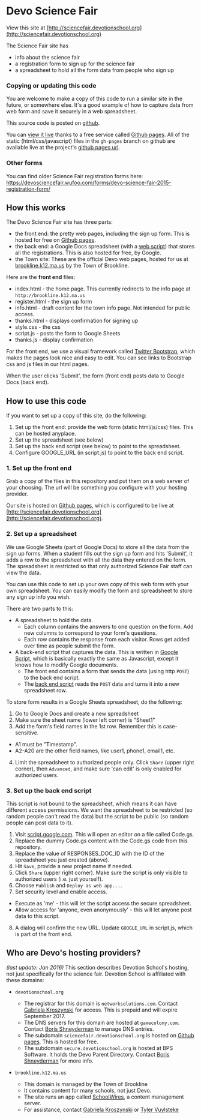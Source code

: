 # Devo Science Fair

View this site at [http://sciencefair.devotionschool.org](http://sciencefair.devotionschool.org)

The Science Fair site has
  * info about the science fair
  * a registration form to sign up for the science fair
  * a spreadsheet to hold all the form data from people who sign up

### Copying or updating this code

You are welcome to make a copy of this code to run a similar site in
the future, or somewhere else. It's a good example of how to capture
data from web form and save it securely in a web spreadsheet.

This source code is posted on [github](https://github.com/DevotionSchool/sciencefair).

You can [view it live](http://devotionschool.github.io/sciencefair/)
thanks to a free service called [Github pages](http://pages.github.com). All of the static (html/css/javascript) files in the `gh-pages` branch on github are available live at the project's [github pages url](http://devotionschool.github.io/sciencefair/).

### Other forms
You can find older Science Fair registration forms here:
    https://devosciencefair.wufoo.com/forms/devo-science-fair-2015-registration-form/

## How this works

The Devo Science Fair site has three parts:
 * the front end: the pretty web pages, including the sign up form. This is hosted for free on [Github pages](http://pages.github.com).
 * the back end: a Google Docs spreadsheet (with a [web script](https://github.com/DevotionSchool/sciencefair/blob/gh-pages/Code.gs)) that stores all the registrations. This is also hosted for free, by Google.
 * the Town site: These are the official Devo web pages, hosted for us at [brookline.k12.ma.us](http://brookline.k12.ma.us) by the Town of Brookline.

Here are the **front end** files:

 * index.html - the home page. This currently redirects to the info page at `http://brookline.k12.ma.us`
 * register.html - the sign up form
 * info.html - draft content for the town info page. Not intended for public access.
 * thanks.html - displays confirmation for signing up
 * style.css - the css
 * script.js - posts the form to Google Sheets
 * thanks.js - display confirmation

For the front end, we use a visual framework called [Twitter Bootstrap](http://getbootstrap.com), which makes the pages look nice and easy to edit. You can see links to Bootstrap css and js files in our html pages.

When the user clicks 'Submit', the form (front end) posts data to Google Docs (back end).

## How to use this code
If you want to set up a copy of this site, do the following:

 1. Set up the front end: provide the web form (static html/js/css) files. This can be hosted anyplace.
 2. Set up the spreadsheet (see below)
 3. Set up the back end script (see below) to point to the spreadsheet.
 4. Configure GOOGLE_URL (in script.js) to point to the back end script.

### 1. Set up the front end

Grab a copy of the files in this repository and put them on a web
server of your choosing. The url will be something you configure with
your hosting provider.

Our site is hosted on [Github pages](http://pages.github.com), which is configured
to be live at [http://sciencefair.devotionschool.org](http://sciencefair.devotionschool.org).


### 2. Set up a spreadsheet

We use Google Sheets (part of Google Docs) to store all the data from
the sign up forms. When a student fills out the sign up form and hits
'Submit', it adds a row to the spreadsheet with all the data they
entered on the form. The spreadsheet is restricted so that only
authorized Science Fair staff can view the data.

You can use this code to set up your own copy of this web form with
your own spreadsheet.  You can easily modify the form and spreadsheet
to store any sign up info you wish.

There are two parts to this:
  * A spreadsheet to hold the data. 
    * Each column contains the answers to one question on the form. Add new columns to correspond to your form's questions.
    * Each row contains the response from each visitor. Rows get added over time as people submit the form.
  * A back-end script that captures the data. This is written in [Google Script](https://www.google.com/script/start/), which is basically exactly the same as Javascript, except it knows how to modify Google documents.
    * The front end contains a form that sends the data (using http `POST`) to the back end script.
    * The [back end script](https://github.com/DevotionSchool/sciencefair/blob/gh-pages/Code.gs) reads the `POST` data and turns it into a new spreadsheet row.

To store form results in a Google Sheets spreadsheet, do the following:

1. Go to Google Docs and create a new spreadsheet
2. Make sure the sheet name (lower left corner) is "Sheet1"
3. Add the form's field names in the 1st row. Remember this is case-sensitive.
  * A1 must be "Timestamp". 
  * A2-A20 are the other field names, like user1, phone1, email1, etc.
4. Limit the spreadsheet to authorized people only. Click `Share` (upper right corner), then `Advanced`, and make sure 'can edit' is only enabled for authorized users.

### 3. Set up the back end script

This script is not bound to the spreadsheet, which means it can have
different access permissions. We want the spreadsheet to be restricted
(so random people can't read the data) but the script to be public (so
random people can post data to it).

1. Visit [script.google.com](http://script.google.com). This will open an editor on a file called Code.gs.
2. Replace the dummy Code.gs content with the Code.gs code from this repository.
3. Replace the value of RESPONSES_DOC_ID with the ID of the spreadsheet you just created (above).
4. Hit `Save`, provide a new project name if needed.
5. Click `Share` (upper right corner). Make sure the script is only visible to authorized users (i.e. just yourself).
6. Choose `Publish` and `Deploy as web app...`. 
7. Set security level and enable access. 
  * Execute as 'me' - this will let the script access the secure spreadsheet.
  * Allow access for 'anyone, even anonymously' - this will let anyone post data to this script.
8. A dialog will confirm the new URL. Update `GOOGLE_URL` in script.js, which is part of the front end.

## Who are Devo's hosting providers?

*(last update: Jan 2016)* This section describes Devotion School's hosting, not just specifically for the science fair. Devotion School is affiliated with these domains:

* `devotionschool.org` 
  * The registrar for this domain is `networksolutions.com`. Contact [Gabriela Kroszynski](mailto:frinulia@hotmail.com) for access. This is prepaid and will expire September 2017.
  * The DNS servers for this domain are hosted at `gamecolony.com`. Contact [Boris Shneyderman](mailto:info@bpssft.com) to manage DNS entries.
  * The subdomain `sciencefair.devotionschool.org` is hosted on [Github pages](http://pages.github.com). This is hosted for free.
  * The subdomain `secure.devotionschool.org` is hosted at BPS Software. It holds the Devo Parent Directory. Contact [Boris Shneyderman](mailto:info@bpssft.com) for more info.

* `brookline.k12.ma.us`
  * This domain is managed by the Town of Brookline
  * It contains content for many schools, not just Devo.
  * The site runs an app called [SchoolWires](http://schoolwires.com), a content management server.
  * For assistance, contact [Gabriela Kroszynski](mailto:frinulia@hotmail.com) or [Tyler Vuylsteke](mailto:Tyler_Vuylsteke@brookline.k12.ma.us)
